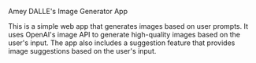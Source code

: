 Amey DALLE's Image Generator App


This is a simple web app that generates images based on user prompts. It uses OpenAI's image API to generate high-quality images based on the user's input. The app also includes a suggestion feature that provides image suggestions based on the user's input.
